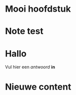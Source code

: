 # Mooi hoofdstuk

<Note title="test">
  
# Note test

</Note>

<ShortExercise id="CK3VNEI511Zw4N7HhVlD" title="korte opdracht">
  
  # Hallo
  
  Vul hier een *antwoord* **in**
  
</ShortExercise>


# Nieuwe content
